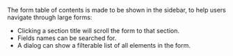 The form table of contents is made to be shown in the
sidebar, to help users navigate through large forms:

- Clicking a section title will scroll the form to that section.
- Fields names can be searched for.
- A dialog can show a filterable list of all elements in the form.
